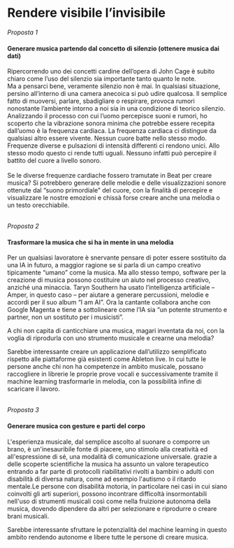 # Rendere visibile l’invisibile

*Proposta 1*

<h4>Generare musica partendo dal concetto di silenzio (ottenere musica dai dati)<br></h4>
Ripercorrendo uno dei concetti cardine dell’opera di John Cage è subito chiaro come l’uso del silenzio sia importante tanto quanto le note.<br> Ma a pensarci bene, veramente silenzio non è mai. In qualsiasi situazione, persino all’interno di una camera anecoica si può udire qualcosa. Il semplice fatto di muoversi, parlare, sbadigliare o respirare, provoca rumori nonostante l’ambiente intorno a noi sia in una condizione di teorico silenzio. Analizzando il processo con cui l’uomo percepisce suoni e rumori, ho scoperto che la vibrazione sonora minima che potrebbe essere recepita dall’uomo è la frequenza cardiaca. La frequenza cardiaca ci distingue da qualsiasi altro essere vivente. Nessun cuore batte nello stesso modo. Frequenze diverse e pulsazioni di intensità differenti ci rendono unici. Allo stesso modo questo ci rende tutti uguali. Nessuno infatti può percepire il battito del cuore a livello sonoro.
<br><br>Se le diverse frequenze cardiache fossero tramutate in Beat per creare musica? Si potrebbero generare delle melodie e delle visualizzazioni sonore ottenute dal “suono primordiale” del cuore, con la finalità di percepire e visualizzare le nostre emozioni e chissà forse creare anche una melodia o un testo orecchiabile.

<br>*Proposta 2* 

<h4>Trasformare la musica che si ha in mente in una melodia</h4>

Per un qualsiasi lavoratore è snervante pensare di poter essere sostituito da una IA in futuro, a maggior ragione se si parla di un campo creativo tipicamente “umano” come la musica. Ma allo stesso tempo, software per la creazione di musica possono costituire un aiuto nel processo creativo, anziché una minaccia. Taryn Southern ha usato l’intelligenza artificiale – Amper, in questo caso – per aiutare a generare percussioni, melodie e accordi per il suo album “I am AI”. Ora la cantante collabora anche con Google Magenta e tiene a sottolineare come l’IA sia “un potente strumento e partner, non un sostituto per i musicisti”.
	
A chi non capita di canticchiare una musica, magari inventata da noi, con la voglia di riprodurla con uno strumento musicale e crearne una melodia? 

Sarebbe interessante creare un applicazione dall’utilizzo semplificato rispetto alle piattaforme già esistenti come Ableton live. In cui tutte le persone anche chi non ha competenze in ambito musicale, possano raccogliere in librerie le proprie prove vocali e successivamente tramite il machine learning trasformarle in melodia, con la possibilità infine di scaricare il lavoro.


<br>*Proposta 3*  

<h4>Generare musica con gesture e parti del corpo</h4>


L'esperienza musicale, dal semplice ascolto al suonare o comporre un brano, è un'inesauribile fonte di piacere, uno stimolo alla creatività ed all'espressione di sé, una modalità di comunicazione universale. grazie a delle scoperte scientifiche la musica ha assunto un valore terapeutico entrando a far parte di protocolli riabilitativi rivolti a bambini o adulti con disabilità di diversa natura, come ad esempio l'autismo o il ritardo mentale.Le persone con disabilità motoria, in particolare nei casi in cui siano coinvolti gli arti superiori, possono  incontrare difficoltà insormontabili nell'uso di strumenti musicali così come nella fruizione autonoma della musica, dovendo dipendere da altri per selezionare e riprodurre o creare brani musicali.

Sarebbe interessante sfruttare le potenzialità del machine learning in questo ambito rendendo autonome e libere tutte le persone di creare musica.

